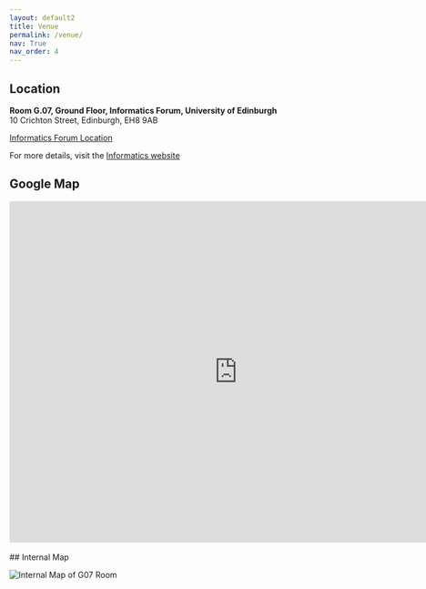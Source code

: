 ```yaml
---
layout: default2
title: Venue
permalink: /venue/
nav: True
nav_order: 4
---
```


## Location

**Room G.07, Ground Floor, Informatics Forum, University of Edinburgh**  
10 Crichton Street, Edinburgh, EH8 9AB

[Informatics Forum Location](https://informatics.ed.ac.uk/about/location)

For more details, visit the [Informatics website](https://informatics.ed.ac.uk)


## Google Map

<iframe 
src="https://www.google.com/maps/embed?pb=!1m14!1m8!1m3!1d953.0916701540426!2d-3.1871595246860545!3d55.944440166920025!3m2!1i1024!2i768!4f13.1!3m3!1m2!1s0x4887c783808f4dfd%3A0xb8b2415ee37c6dd4!2sInformatics%20Forum%2C%20The%20University%20of%20Edinburgh!5e0!3m2!1sen!2sus!4v1715707940899!5m2!1sen!2sus" width="800"
height="600"
style="border:0;"
allowfullscreen=""
loading="lazy"
referrerpolicy="no-referrer-when-downgrade">
</iframe>
<br>


<br>
## Internal Map

![Internal Map of G07 Room](/assets/img/map-g07.png)



<br>


<br>
